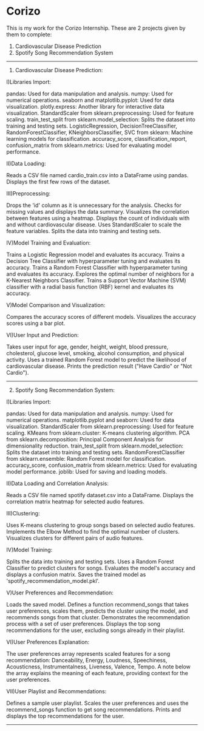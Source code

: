 # Corizo
This is my work for the Corizo Internship. 
These are 2 projects given by them to complete:
1) Cardiovascular Disease Prediction
2) Spotify Song Recommendation System

---------------------------------------------------------------------------------------------------------------------------------------------------------------------------------------------

1) Cardiovascular Disease Prediction:
   
I)Libraries Import:

pandas: Used for data manipulation and analysis.
numpy: Used for numerical operations.
seaborn and matplotlib.pyplot: Used for data visualization.
plotly.express: Another library for interactive data visualization.
StandardScaler from sklearn.preprocessing: Used for feature scaling.
train_test_split from sklearn.model_selection: Splits the dataset into training and testing sets.
LogisticRegression, DecisionTreeClassifier, RandomForestClassifier, KNeighborsClassifier, SVC from sklearn: Machine learning models for classification.
accuracy_score, classification_report, confusion_matrix from sklearn.metrics: Used for evaluating model performance.

II)Data Loading:

Reads a CSV file named cardio_train.csv into a DataFrame using pandas.
Displays the first few rows of the dataset.

III)Preprocessing:

Drops the 'id' column as it is unnecessary for the analysis.
Checks for missing values and displays the data summary.
Visualizes the correlation between features using a heatmap.
Displays the count of individuals with and without cardiovascular disease.
Uses StandardScaler to scale the feature variables.
Splits the data into training and testing sets.

IV)Model Training and Evaluation:

Trains a Logistic Regression model and evaluates its accuracy.
Trains a Decision Tree Classifier with hyperparameter tuning and evaluates its accuracy.
Trains a Random Forest Classifier with hyperparameter tuning and evaluates its accuracy.
Explores the optimal number of neighbors for a K-Nearest Neighbors Classifier.
Trains a Support Vector Machine (SVM) classifier with a radial basis function (RBF) kernel and evaluates its accuracy.

V)Model Comparison and Visualization:

Compares the accuracy scores of different models.
Visualizes the accuracy scores using a bar plot.

VI)User Input and Prediction:

Takes user input for age, gender, height, weight, blood pressure, cholesterol, glucose level, smoking, alcohol consumption, and physical activity.
Uses a trained Random Forest model to predict the likelihood of cardiovascular disease.
Prints the prediction result ("Have Cardio" or "Not Cardio").

-----------------------------------------------------------------------------------------------------------------------------------------------------------------------------------------------------------

2) Spotify Song Recommendation System:

I)Libraries Import:

pandas: Used for data manipulation and analysis.
numpy: Used for numerical operations.
matplotlib.pyplot and seaborn: Used for data visualization.
StandardScaler from sklearn.preprocessing: Used for feature scaling.
KMeans from sklearn.cluster: K-means clustering algorithm.
PCA from sklearn.decomposition: Principal Component Analysis for dimensionality reduction.
train_test_split from sklearn.model_selection: Splits the dataset into training and testing sets.
RandomForestClassifier from sklearn.ensemble: Random Forest model for classification.
accuracy_score, confusion_matrix from sklearn.metrics: Used for evaluating model performance.
joblib: Used for saving and loading models.

II)Data Loading and Correlation Analysis:

Reads a CSV file named spotify dataset.csv into a DataFrame.
Displays the correlation matrix heatmap for selected audio features.

III)Clustering:

Uses K-means clustering to group songs based on selected audio features.
Implements the Elbow Method to find the optimal number of clusters.
Visualizes clusters for different pairs of audio features.

IV)Model Training:

Splits the data into training and testing sets.
Uses a Random Forest Classifier to predict clusters for songs.
Evaluates the model's accuracy and displays a confusion matrix.
Saves the trained model as 'spotify_recommendation_model.pkl'.

V)User Preferences and Recommendation:

Loads the saved model.
Defines a function recommend_songs that takes user preferences, scales them, predicts the cluster using the model, and recommends songs from that cluster.
Demonstrates the recommendation process with a set of user preferences.
Displays the top song recommendations for the user, excluding songs already in their playlist.

VI)User Preferences Explanation:

The user preferences array represents scaled features for a song recommendation:
Danceability, Energy, Loudness, Speechiness, Acousticness, Instrumentalness, Liveness, Valence, Tempo.
A note below the array explains the meaning of each feature, providing context for the user preferences.

VII)User Playlist and Recommendations:

Defines a sample user playlist.
Scales the user preferences and uses the recommend_songs function to get song recommendations.
Prints and displays the top recommendations for the user.

----------------------------------------------------------------------------------------------------------------------------------------------------------------------------------------------
